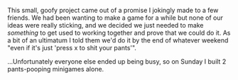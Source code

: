 This small, goofy project came out of a promise I jokingly made to a few friends. We had been wanting to make a game for a while but none of our ideas were really sticking, and we decided we just needed to make _something_ to get used to working together and prove that we could do it. As a bit of an ultimatum I told them we'd do it by the end of whatever weekend "even if it's just 'press x to shit your pants'".

...Unfortunately everyone else ended up being busy, so on Sunday I built 2 pants-pooping minigames alone.